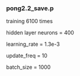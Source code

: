 ### pong2.2_save.p
training 6100 times

hidden layer neurons = 400

learning_rate = 1.3e-3

update_freq = 10

batch_size = 1000

